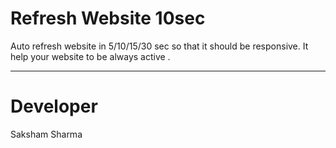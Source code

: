 # Refresh Website 10sec
Auto refresh website in 5/10/15/30 sec so that it should be responsive.
It help your website to be always active .
***************

# Developer
Saksham Sharma<br>


